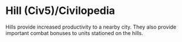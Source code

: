 # Hill (Civ5)/Civilopedia

Hills provide increased productivity to a nearby city. They also provide important combat bonuses to units stationed on the hills.